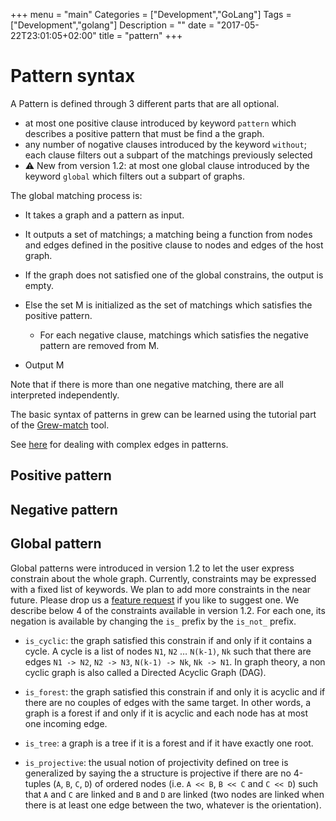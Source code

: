 +++
menu = "main"
Categories = ["Development","GoLang"]
Tags = ["Development","golang"]
Description = ""
date = "2017-05-22T23:01:05+02:00"
title = "pattern"
+++

# Pattern syntax

A Pattern is defined through 3 different parts that are all optional.

 * at most one positive clause introduced by keyword `pattern` which describes a positive pattern that must be find a the graph.
 * any number of nogative clauses introduced by the keyword `without`; each clause filters out a subpart of the matchings previously selected
 * :warning: New from version 1.2: at most one global clause introduced by the keyword `global` which filters out a subpart of graphs.

The global matching process is:

 * It takes a graph and a pattern as input.
 * It outputs a set of matchings; a matching being a function from nodes and edges defined in the positive clause to nodes and edges of the host graph.

 * If the graph does not satisfied one of the global constrains, the output is empty.
 * Else the set M is initialized as the set of matchings which satisfies the positive pattern.
    * For each negative clause, matchings which satisfies the negative pattern are removed from M.
 * Output M

Note that if there is more than one negative matching, there are all interpreted independently.

The basic syntax of patterns in grew can be learned using the tutorial part of the [Grew-match](http://match.grew.fr) tool.

See [here](../complex_edges#complex-edges-in-patterns) for dealing with complex edges in patterns.


## Positive pattern

## Negative pattern

## Global pattern
Global patterns were introduced in version 1.2 to let the user express constrain about the whole graph.
Currently, constraints may be expressed with a fixed list of keywords.
We plan to add more constraints in the near future. Please drop us a [feature request](https://gitlab.inria.fr/grew/grew/issues) if you like to suggest one.
We describe below 4 of the constraints available in version 1.2.
For each one, its negation is available by changing the `is_` prefix by the `is_not_` prefix.

  * `is_cyclic`: the graph satisfied this constrain if and only if it contains a cycle.
  A cycle is a list of nodes `N1`, `N2` … `N(k-1)`, `Nk` such that there are edges `N1 -> N2`, `N2 -> N3`, `N(k-1) -> Nk`, `Nk -> N1`.
  In graph theory, a non cyclic graph is also called a Directed Acyclic Graph (DAG).

  * `is_forest`: the graph satisfied this constrain if and only it is acyclic and if there are no couples of edges with the same target.
  In other words, a graph is a forest if and only if it is acyclic and each node has at most one incoming edge.

  * `is_tree`: a graph is a tree if it is a forest and if it have exactly one root.

  * `is_projective`: the usual notion of projectivity defined on tree is generalized by saying the a structure is projective if there are no 4-tuples (`A`, `B`, `C`, `D`) of ordered nodes (i.e. `A << B`, `B << C` and `C << D`) such that `A` and `C` are linked and `B` and `D` are linked (two nodes are linked when there is at least one edge between the two, whatever is the orientation).




